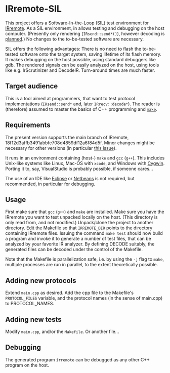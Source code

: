 # IRremote-SIL
This project offers a Software-In-the-Loop (SIL) test environment for [IRremote](https://github.com/z3t0/Arduino-IRremote).
As a SIL environment, in allows testing and debugging on the host computer.
(Presently only rendering (`IRsend::send*()`), however decoding is [planned](https://github.com/bengtmartensson/IRremote-SIL/issues/1).)
No changes to the to-be-tested software are necessary.

SIL offers the following advantages: There is no need to flash the to-be-tested software onto the target system,
saving lifetime of its flash memory. It makes debugging on the host possible, using standard debuggers like gdb.
The rendered signals can be easily analyzed on the host, using tools like e.g. IrScrutinizer and DecodeIR.
Turn-around times are much faster.

## Target audience
This is a tool aimed at programmers, that want to test protocol implementations (`IRsend::send*` and, later `IRrecv::decode*`). 
The reader is (therefore) assumed to master the basics of C++ programming and [`make`](https://www.gnu.org/software/make/manual/).

## Requirements
The present version supports the main branch of IRremote, 18f12d3affb3491abbfe708d4859df12a6f84d5f.
Minor changes might be necessary for other versions (in particular [this issue](https://github.com/z3t0/Arduino-IRremote/issues/463)).

It runs in an environment containing (host-) `make` and `gcc` (`g++`). This includes Unix-like systems
like Linux, Mac-OS with `xcode`, and Windows with [Cygwin](http://www.cygwin.com/). Porting it to, say,
VisualStudio is probably possible, if someone cares...

The use of an IDE like [Eclipse](https://eclipse.org/) or [Netbeans](https://netbeans.org/)
is not required, but recommended, in particular for debugging.

## Usage
First make sure that `gcc` (`g++`) and `make` are installed. 
Make sure you have the IRremote you want to test unpacked locally on the host.
(This directory is only read from, and not modified.)
Unpack/clone the project to another directory. Edit the Makefile so that
`IRREMOTE_DIR` points to the directory containing IRremote files. Issuing the command `make test`
should now build a program and invoke it to generate a number of test files, that can be analyzed
by your favorite IR analyzer.
By defining DECODE suitably, the generated files can be decoded under the control of the Makefile.

Note that the Makefile is parallelization safe, i.e. by using the `-j` flag to `make`, multiple processes
are run in parallel, to the extent theoretically possible.

## Adding new protocols
Extend `main.cpp` as desired. Add the cpp file to the Makefile's `PROTOCOL_FILES` variable,
and the protocol names (in the sense of main.cpp) to PROTOCOL_NAMES.

## Adding new tests
Modify `main.cpp`, and/or the `Makefile`. Or another file...

## Debugging
The generated program `irremote` can be debugged as any other C++ program on the host.
